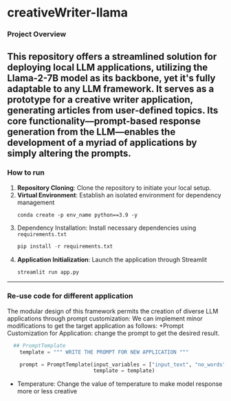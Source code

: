 # creativeWriter-llama

### Project Overview

This repository offers a streamlined solution for deploying local LLM applications, utilizing the Llama-2-7B model as its backbone, yet it's fully adaptable to any LLM framework. It serves as a prototype for a creative writer application, generating articles from user-defined topics. Its core functionality—prompt-based response generation from the LLM—enables the development of a myriad of applications by simply altering the prompts.
-------

### How to run
1. **Repository Cloning**: Clone the repository to initiate your local setup.
2. **Virtual Environment**: Establish an isolated environment for dependency management
   ```
   conda create -p env_name python==3.9 -y
   ```
3. Dependency Installation: Install necessary dependencies using `requirements.txt`
   ```python
   pip install -r requirements.txt
   ```
4. **Application Initialization**: Launch the application through Streamlit
   ```python
   streamlit run app.py
   ```
-----------

### Re-use code for different application

The modular design of this framework permits the creation of diverse LLM applications through prompt customization:
We can implement minor modifications to get the target application as follows:
+Prompt Customization for Application: change the prompt to get the desired result. 
```python
  ## PromptTemplate
    template = """ WRITE THE PROMPT FOR NEW APPLICATION """

    prompt = PromptTemplate(input_variables = ["input_text", "no_words", "blog_style"],
                            template = template)
```
+ Temperature: Change the value of temperature to make model response more or less creative

   



